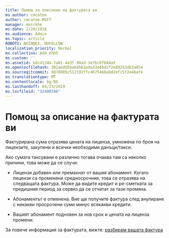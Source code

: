 ```yaml
---
title: Помощ за описание на фактурата ви
ms.author: cmcatee
author: cmcatee-MSFT
manager: mnirkhe
ms.date: 2/20/2018
ms.audience: Admin
ms.topic: article
ROBOTS: NOINDEX, NOFOLLOW
localization_priority: Normal
ms.collection: Adm_O365
ms.custom: ''
ms.assetid: bdcd1344-7a01-4a3f-90ad-3e7bc0f684a9
ms.openlocfilehash: 301aedd5ba64561eda33a6bd2f2e89253d63a854
ms.sourcegitcommit: 9d78905c512192ffc4675468abd2efc5f2e4baf4
ms.translationtype: MT
ms.contentlocale: bg-BG
ms.lasthandoff: 04/23/2019
ms.locfileid: "32400346"
---
```

# <a name="help-understanding-your-bill"></a>Помощ за описание на фактурата ви

Фактурирана сума отразява цената на лиценза, умножена по броя на лицензите, закупени и всички необходими данъци/такси.
  
Ако сумата таксувани е различно тогава очаква там са няколко причини, това може да се случи:
  
- Лицензи добавен или премахнат от вашия абонамент. Когато лицензи са променени средносрочния, това се отразява на следващата фактура. Може да видите кредит и ре-сметката за предишния период за сервиз да се отчитат за тази промяна.
    
- Абонаментът е отменена. Вие ще получите фактура след анулиране с никакви просрочени суми минус всякакви кредити.
    
- Вашият абонамент подновен за нов срок и цената на лиценза промени.
    
За повече информация за фактурата, вижте: [разбирам вашата фактура](https://support.office.com/article/0724b428-fb59-4962-8c37-6674166d7507)
  

